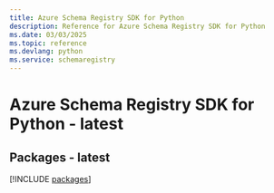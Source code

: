 ```yaml
---
title: Azure Schema Registry SDK for Python
description: Reference for Azure Schema Registry SDK for Python
ms.date: 03/03/2025
ms.topic: reference
ms.devlang: python
ms.service: schemaregistry
---
```

# Azure Schema Registry SDK for Python - latest
## Packages - latest
[!INCLUDE [packages](schema-registry-index.md)]